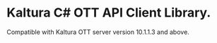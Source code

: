 # Kaltura C# OTT API Client Library.
Compatible with Kaltura OTT server version 10.1.1.3 and above.
